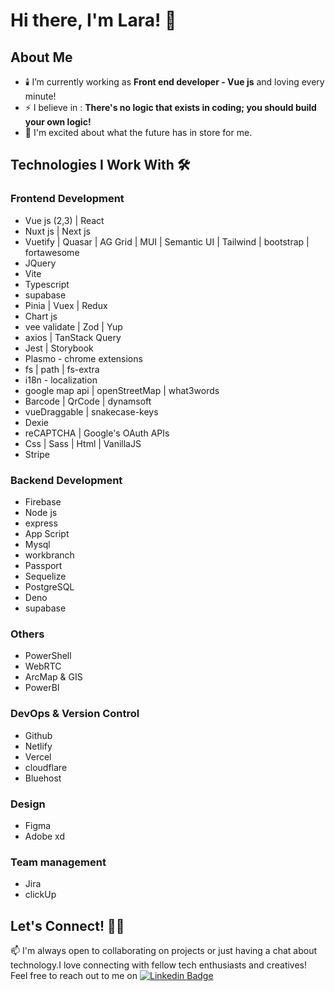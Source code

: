 # Hi there, I'm Lara! 👋



## About Me 
- 🕯️ I’m currently working as  **Front end developer - Vue js** and loving every minute!
- ⚡ I believe in : **There's no logic that exists in coding; you should build your own logic!**
- 🌱️ I'm excited about what the future has in store for me.

## Technologies I Work With 🛠

### Frontend Development
- Vue js (2,3)  | React 
- Nuxt js |  Next js
- Vuetify | Quasar | AG Grid | MUI | Semantic UI | Tailwind | bootstrap | fortawesome
- JQuery
- Vite
- Typescript 
- supabase 
- Pinia | Vuex | Redux
- Chart js 
- vee validate |  Zod | Yup 
- axios | TanStack Query
- Jest |  Storybook
- Plasmo - chrome extensions
- fs | path | fs-extra
- i18n - localization
- google map api | openStreetMap | what3words 
- Barcode | QrCode | dynamsoft
- vueDraggable | snakecase-keys 
- Dexie
- reCAPTCHA  | Google's OAuth APIs
- Css | Sass | Html | VanillaJS
- Stripe

### Backend Development
- Firebase 
- Node js
- express 
- App Script 
- Mysql 
- workbranch 
- Passport 
- Sequelize
- PostgreSQL
- Deno
- supabase 

### Others
- PowerShell
- WebRTC
- ArcMap & GIS
- PowerBI


### DevOps & Version Control
- Github
- Netlify
- Vercel
- cloudflare
- Bluehost

### Design
- Figma
- Adobe xd

### Team management
- Jira
- clickUp

## Let's Connect! 🚀🎈
 📫 I'm always open to collaborating on projects or just having a chat about technology.I love connecting with fellow tech enthusiasts and creatives!
 Feel free to reach out to me on [![Linkedin Badge](https://img.shields.io/badge/-geshben-blue?style=flat-square&logo=Linkedin&logoColor=white&link=geshben)](https://www.linkedin.com/in/geshben/)





